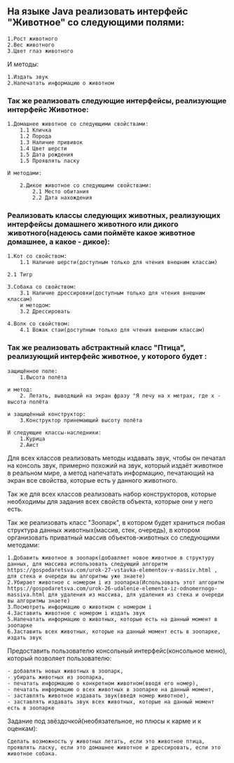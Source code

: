 ## На языке Java реализовать интерфейс "Животное" со следующими полями:
    1.Рост животного
    2.Вес животного
    3.Цвет глаз животного

И методы:

    1.Издать звук
    2.Напечатать информацию о животном

### Так же реализовать следующие интерфейсы, реализующие интерфейс Животное:

    1.Домашнее животное со следующими свойствами:
        1.1 Кличка
        1.2 Порода
        1.3 Наличие прививок
        1.4 Цвет шерсти
        1.5 Дата рождения
        1.5 Проявлять ласку

    И методами:
        
        2.Дикое животное со следующими свойствами:
            2.1 Место обитания
            2.2 Дата нахождения

### Реализовать классы следующих животных, реализующих интерфейсы домашнего животного или дикого животного(надеюсь сами поймёте какое животное домашнее, а какое - дикое):

    1.Кот со свойством:
        1.1 Наличие шерсти(доступным только для чтения внешним классам)

    2.1 Тигр

    3.Собака со свойством:
        3.1 Наличие дрессировки(доступным только для чтения внешним классам)
        и методом:
        3.2 Дрессировать

    4.Волк со свойством:
        4.1 Вожак стаи(доступным только для чтения внешним классам)

### Так же реализовать абстрактный класс "Птица", реализующий интерфейс животное, у которого будет :

    защищённое поле:
        1.Высота полёта

    и метод:
        2. Летать, выводящий на экран фразу "Я лечу на x метрах, где x - высота полёта

    и защищённый конструктор:
        3.Конструктор принемающий высоту полёта

    И следующие классы-наследники:
        1.Курица
        2.Аист

Для всех классов реализовать методы издавать звук, чтобы он печатал на консоль звук, примерно похожий на звук, который издаёт животное в реальном мире, а метод напечатать информацию, печатающий на экран все свойства, которые есть у данного животного. 

Так же для всех классов реализовать набор конструкторов, которые необходимы для задания всех свойств объекта, которые они у него есть.

Так же реализовать класс "Зоопарк", в котором будет храниться любая структура данных животных(массив, стек, очередь), в котором организовать приватный массив объектов-животных со следующими методами:

    1.Добавить животное в зоопарк(добавляет новое животное в структуру данных, для массива использовать следующий алгоритм https://gospodaretsva.com/urok-27-vstavka-elementov-v-massiv.html , для стека и очереди вы алгоритмы уже знаете)
    2.Убирает животное с номером i из зоопарка(Использовать этот алгоритм https://gospodaretsva.com/urok-26-udalenie-elementa-iz-odnomernogo-massiva.html для удаления из массива, для удаления из стека и очереди вы алгоритмы знаете)
    3.Посмотреть информацию о животном с номером i
    4.Заставить животное с номером i издать звук
    5.Напечатать информацию о животных, которые есть на данный момент в зоопарке
    6.Заставить всех животных, которые на данный момент есть в зоопарке, издать звук

Предоставить пользователю консольный интерфейс(консольное меню), который позволяет пользователю:

    - добавлять новых животных в зоопарк, 
    - убирать животных из зоопарка, 
    - печатать информацию о конкретном животном(вводя его номер), 
    - печатать информацию о всех животных в зоопарке на данный момент, 
    - заставлять животное издавать звук(введя номер животное), 
    - заставлять издавать звук всех животных, которые на данный момент есть в зоопарке

Задание под звёздочкой(необязательное, но плюсы к карме и к оценкам): 
    
    Сделать возможность у животных летать, если это животное птица, проявлять ласку, если это домашнее животное и дрессировать, если это животное собака.